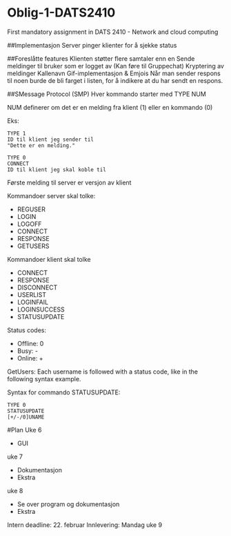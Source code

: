 # Oblig-1-DATS2410
First mandatory assignment in DATS 2410 - Network and cloud computing


##Implementasjon
	Server pinger klienter for å sjekke status
	
	

##Foreslåtte features
	Klienten støtter flere samtaler enn en
	Sende meldinger til bruker som er logget av (Kan føre til Gruppechat)
	Kryptering av meldinger
	Kallenavn
	Gif-implementasjon & Emjois
	Når man sender respons til noen burde de bli farget i listen, for å indikere at du har sendt en respons.
	
##SMessage Protocol (SMP)
Hver kommando starter med TYPE NUM

NUM definerer om det er en melding fra klient (1) eller en kommando (0)

Eks:
	
	TYPE 1
	ID til klient jeg sender til
	"Dette er en melding."
	
	TYPE 0
	CONNECT
	ID til klient jeg skal koble til
	

Første melding til server er versjon av klient

Kommandoer server skal tolke:
- REGUSER
- LOGIN
- LOGOFF
- CONNECT
- RESPONSE
- GETUSERS

Kommandoer klient skal tolke
- CONNECT
- RESPONSE
- DISCONNECT
- USERLIST
- LOGINFAIL
- LOGINSUCCESS
- STATUSUPDATE


Status codes:
- Offline: 0
- Busy: -
- Online: +


GetUsers: Each username is followed with a status code, like in the following syntax example.

Syntax for commando STATUSUPDATE:

	TYPE 0
	STATUSUPDATE
	[+/-/0]UNAME
	

#Plan
Uke 6
- GUI
	
uke 7
- Dokumentasjon
- Ekstra
	
uke 8
- Se over program og dokumentasjon
- Ekstra

Intern deadline: 22. februar
Innlevering: Mandag uke 9
